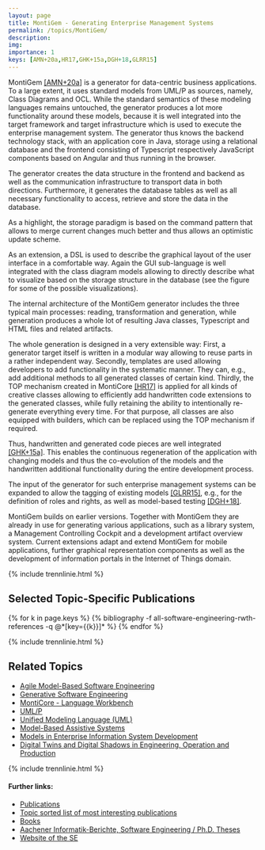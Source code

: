 ```yaml
---
layout: page
title: MontiGem - Generating Enterprise Management Systems
permalink: /topics/MontiGem/
description:
img:
importance: 1
keys: [AMN+20a,HR17,GHK+15a,DGH+18,GLRR15]
---
```

MontiGem [[AMN+20a]](#AMN+20a) is a generator for
data-centric business applications. To a large
extent, it uses standard models from UML/P as sources, namely, Class
Diagrams and OCL. While the standard
semantics of these modeling languages remains untouched, the generator
produces a lot more functionality around these models, because it is
well integrated into the target framework and target infrastructure
which is used to execute the enterprise management system. The
generator thus knows the backend technology stack, with an
application core in Java, storage using a relational database
and the frontend consisting of Typescript respectively JavaScript
components based on Angular and thus running in the browser.

The generator creates the data structure in the frontend and backend
as well as the communication infrastructure to transport data in both
directions. Furthermore, it generates the database tables as well as
all necessary functionality to access, retrieve and store the data in
the database.

As a highlight, the storage paradigm is based on the command pattern
that allows to merge current changes much better and thus allows an
optimistic update scheme.

As an extension, a DSL is used to describe the graphical layout of the user
interface in a comfortable way. Again the GUI sub-language is well
integrated with the class diagram models allowing to directly describe
what to visualize based on the storage structure in the database
(see the figure for some of the possible
visualizations).

The internal architecture of the MontiGem generator includes the three
typical main processes: reading, transformation and generation, 
while generation produces a whole lot of
resulting Java classes, Typescript and HTML files and related artifacts.



The
whole generation is designed in a very extensible way: First, a
generator target itself is written in a modular way allowing to reuse
parts in a rather independent way. Secondly, templates are used allowing
developers to add functionality in the systematic manner. They can, e.g.,
add additional methods to all generated classes of certain kind. Thirdly,
the TOP mechanism created in MontiCore [[HR17]](#HR17) is applied for all
kinds of creative classes allowing to efficiently add handwritten code
extensions to the generated classes, while fully retaining the
ability to intentionally re-generate everything every time. For that
purpose, all classes are also equipped with builders, which can be
replaced using the TOP mechanism if required.

Thus, handwritten and generated code pieces are well
integrated [[GHK+15a]](#GHK+15a). This enables the continuous regeneration of the
application with changing models and thus the co-evolution of the
models and the handwritten additional functionality during the entire
development process.


The input of the generator for such enterprise management systems can
be expanded to allow the tagging of existing models [[GLRR15]](#GLRR15),
e.g., for the definition of roles and rights, as well as model-based
testing [[DGH+18]](#DGH+18).

MontiGem builds on earlier versions. Together with MontiGem they are
already in use for generating various applications, such as a library
system, a Management Controlling Cockpit and a development artifact
overview system. Current extensions adapt and extend MontiGem for
mobile applications, further graphical representation components as
well as the development of information portals in the Internet of
Things domain.

{% include trennlinie.html %}

## Selected Topic-Specific Publications

<div class="publications">
  {% for k in page.keys %}
    {% bibliography -f all-software-engineering-rwth-references -q @*[key={{k}}]* %}
  {% endfor %}
</div>

{% include trennlinie.html %}

## Related Topics
- [Agile Model-Based Software Engineering](/topics/Agile-MBSE)
- [Generative Software Engineering](/topics/Generative-SE)
- [MontiCore - Language Workbench](/topics/MontiCore)
- [UML/P](/topics/UML-P)
- [Unified Modeling Language (UML)](/topics/Unified-Modeling-Language)
- [Model-Based Assistive Systems](/topics/Model-Based-Assistive-Systems)
- [Models in Enterprise Information System Development](/topics/Enterprise-Information-Systems)
- [Digital Twins and Digital Shadows in Engineering, Operation and Production](/topics/Digital-Twins)

{% include trennlinie.html %}

#### Further links:

- [Publications](/publications)
- [Topic sorted list of most interesting publications](/topics)
- [Books](/books)
- [Aachener Informatik-Berichte, Software Engineering / Ph.D. Theses](/phdtheses)
- [Website of the SE](https://www.se-rwth.de)